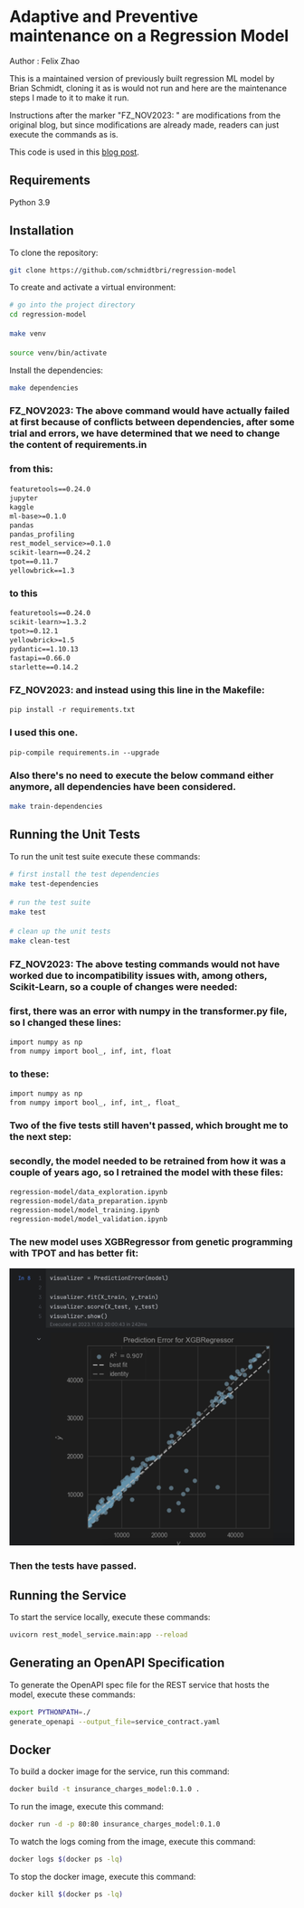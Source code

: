 # Adaptive and Preventive maintenance on a Regression Model 

Author : Felix Zhao

This is a maintained version of previously built regression ML model by Brian Schmidt,
cloning it as is would not run and here are the maintenance steps I made to it to make it run.

Instructions after the marker "FZ_NOV2023: " are modifications from the original blog, but since modifications are already made,
readers can just execute the commands as is.

This code is used in this [blog post](https://www.tekhnoal.com/regression-model.html).

## Requirements

Python 3.9

## Installation

To clone the repository:

```bash
git clone https://github.com/schmidtbri/regression-model
```

To create and activate a virtual environment:

```bash
# go into the project directory
cd regression-model

make venv

source venv/bin/activate
```

Install the dependencies:

```bash
make dependencies
```
### FZ_NOV2023: The above command would have actually failed at first because of conflicts between dependencies, after some trial and errors, we have determined that we need to change the content of requirements.in 
### from this:
```
featuretools==0.24.0
jupyter
kaggle
ml-base>=0.1.0
pandas
pandas_profiling
rest_model_service>=0.1.0
scikit-learn==0.24.2
tpot==0.11.7
yellowbrick==1.3

```
### to this

```
featuretools==0.24.0
scikit-learn>=1.3.2
tpot>=0.12.1
yellowbrick>=1.5
pydantic==1.10.13
fastapi==0.66.0
starlette==0.14.2
```
### FZ_NOV2023: and instead using this line in the Makefile:
```
pip install -r requirements.txt
```
### I used this one.
```
pip-compile requirements.in --upgrade
```
### Also there's no need to execute the below command either anymore, all dependencies have been considered.

```bash
make train-dependencies
```

## Running the Unit Tests
To run the unit test suite execute these commands:

```bash
# first install the test dependencies
make test-dependencies

# run the test suite
make test

# clean up the unit tests
make clean-test
```
### FZ_NOV2023: The above testing commands would not have worked due to incompatibility issues with, among others, Scikit-Learn, so a couple of changes were needed:

### first, there was an error with numpy in the transformer.py file, so I changed these lines:
```
import numpy as np
from numpy import bool_, inf, int, float
```

### to these:
```
import numpy as np 
from numpy import bool_, inf, int_, float_
```

### Two of the five tests still haven't passed, which brought me to the next step: 

### secondly, the model needed to be retrained from how it was a couple of years ago, so I retrained the model with these files:
```
regression-model/data_exploration.ipynb
regression-model/data_preparation.ipynb
regression-model/model_training.ipynb
regression-model/model_validation.ipynb
```

### The new model uses XGBRegressor from genetic programming with TPOT and has better fit:
![new_model_prediction_error](Images/new_model_graph.png)

### Then the tests have passed.


## Running the Service

To start the service locally, execute these commands:

```bash
uvicorn rest_model_service.main:app --reload
```

## Generating an OpenAPI Specification

To generate the OpenAPI spec file for the REST service that hosts the model, execute these commands:

```bash
export PYTHONPATH=./
generate_openapi --output_file=service_contract.yaml
```

## Docker

To build a docker image for the service, run this command:

```bash
docker build -t insurance_charges_model:0.1.0 .
```

To run the image, execute this command:

```bash
docker run -d -p 80:80 insurance_charges_model:0.1.0
```

To watch the logs coming from the image, execute this command:

```bash
docker logs $(docker ps -lq)
```

To stop the docker image, execute this command:

```bash
docker kill $(docker ps -lq)
```
